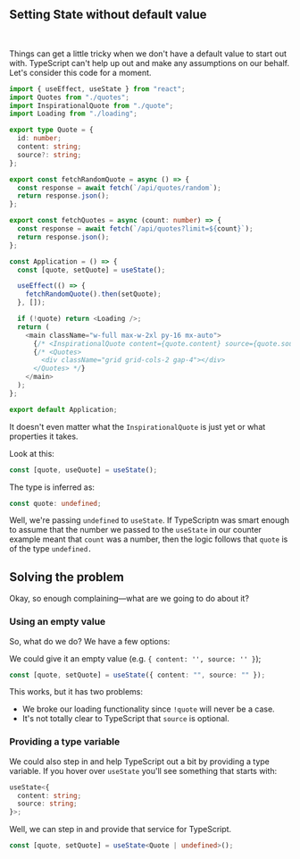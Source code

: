 ## **Setting State without default value**

<br>

Things can get a little tricky when we don't have a default value to start out with. TypeScript can't help up out and make any assumptions on our behalf. Let's consider this code for a moment.

```ts
import { useEffect, useState } from "react";
import Quotes from "./quotes";
import InspirationalQuote from "./quote";
import Loading from "./loading";

export type Quote = {
  id: number;
  content: string;
  source?: string;
};

export const fetchRandomQuote = async () => {
  const response = await fetch(`/api/quotes/random`);
  return response.json();
};

export const fetchQuotes = async (count: number) => {
  const response = await fetch(`/api/quotes?limit=${count}`);
  return response.json();
};

const Application = () => {
  const [quote, setQuote] = useState();

  useEffect(() => {
    fetchRandomQuote().then(setQuote);
  }, []);

  if (!quote) return <Loading />;
  return (
    <main className="w-full max-w-2xl py-16 mx-auto">
      {/* <InspirationalQuote content={quote.content} source={quote.source} /> */}
      {/* <Quotes>
        <div className="grid grid-cols-2 gap-4"></div>
      </Quotes> */}
    </main>
  );
};

export default Application;
```

It doesn't even matter what the `InspirationalQuote` is just yet or what properties it takes.

Look at this:

```ts
const [quote, useQuote] = useState();
```

The type is inferred as:

```ts
const quote: undefined;
```

Well, we're passing `undefined` to `useState`. If TypeScriptn was smart enough to assume that the number we passed to the `useState` in our counter example meant that `count` was a number, then the logic follows that `quote` is of the type `undefined.`

## Solving the problem

Okay, so enough complaining—what are we going to do about it?

### Using an empty value

So, what do we do? We have a few options:

We could give it an empty value (e.g. `{ content: '', source: '' }`);

```ts
const [quote, setQuote] = useState({ content: "", source: "" });
```

This works, but it has two problems:

- We broke our loading functionality since `!quote` will never be a case.
- It's not totally clear to TypeScript that `source` is optional.

### Providing a type variable

We could also step in and help TypeScript out a bit by providing a type variable. If you hover over `useState` you'll see something that starts with:

```ts
useState<{
  content: string;
  source: string;
}>;
```

Well, we can step in and provide that service for TypeScript.

```ts
const [quote, setQuote] = useState<Quote | undefined>();
```
